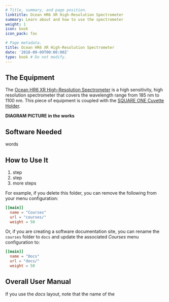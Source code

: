 ```yaml
---
# Title, summary, and page position.
linktitle: Ocean HR6 XR High-Resolution Spectrometer
summary: Learn about and how to use the spectrometer
weight: 1
icon: book
icon_pack: fas

# Page metadata.
title: Ocean HR6 XR High-Resolution Spectrometer
date: '2018-09-09T00:00:00Z'
type: book # Do not modify.
---
```


## The Equipment

The [Ocean HR6 XR High-Resolution Spectrometer](https://www.oceaninsight.com/products/spectrometers/high-resolution/ocean-hr6-series-spectrometers/ocean-hr6-xr-spectrometers/) is a high sensitivity, high resolution spectrometer that covers the wavelength range from 185 nm to 1100 nm. This piece of equipment is coupled with the [SQUARE ONE Cuvette Holder](https://www.oceaninsight.com/products/sampling-accessories/liquid-sampling/cuvette-holders/sq1-all/?qty=1).

**DIAGRAM PICTURE in the works**

## Software Needed
words

## How to Use It

1. step
2. step
3. more steps

For example, if you delete this folder, you can remove the following from your menu configuration:

```toml
[[main]]
  name = "Courses"
  url = "courses/"
  weight = 50
```

Or, if you are creating a software documentation site, you can rename the `courses` folder to `docs` and update the associated _Courses_ menu configuration to:

```toml
[[main]]
  name = "Docs"
  url = "docs/"
  weight = 50
```

## Overall User Manual
If you use the _docs_ layout, note that the name of the
